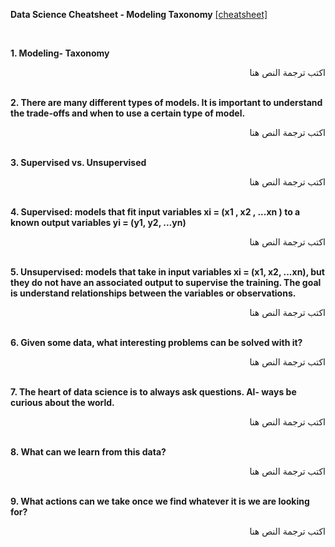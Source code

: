 **Data Science Cheatsheet - Modeling Taxonomy** [[cheatsheet]](https://github.com/ml874/Data-Science-Cheatsheet/blob/master/data-science-cheatsheet.pdf)

<br>

**1. Modeling- Taxonomy**
<div dir="rtl">
اكتب ترجمة النص هنا
</div>
<br>

**2. There are many different types of models. It is important to understand the trade-offs and when to use a certain type of model.**
<div dir="rtl">
اكتب ترجمة النص هنا
</div>
<br>

**3. Supervised vs. Unsupervised**
<div dir="rtl">
اكتب ترجمة النص هنا
</div>
<br>

**4. Supervised: models that fit input variables xi = (x1 , x2 , ...xn ) to a known output variables yi = (y1, y2, ...yn)**
<div dir="rtl">
اكتب ترجمة النص هنا
</div>
<br>

**5. Unsupervised: models that take in input variables xi = (x1, x2, ...xn), but they do not have an associated output to supervise the training. The goal is understand relationships between the variables or observations.**
<div dir="rtl">
اكتب ترجمة النص هنا
</div>
<br>

**6. Given some data, what interesting problems can be solved with it?**
<div dir="rtl">
اكتب ترجمة النص هنا
</div>
<br>

**7. The heart of data science is to always ask questions. Al- ways be curious about the world.**
<div dir="rtl">
اكتب ترجمة النص هنا
</div>
<br>

**8. What can we learn from this data?**
<div dir="rtl">
اكتب ترجمة النص هنا
</div>
<br>

**9. What actions can we take once we find whatever it is we are looking for?**
<div dir="rtl">
اكتب ترجمة النص هنا
</div>
<br>